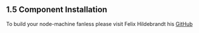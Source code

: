 ## 1.5 Component Installation

To build your node-machine fanless please visit Felix Hildebrandt his [GitHub](https://github.com/fhildeb)
